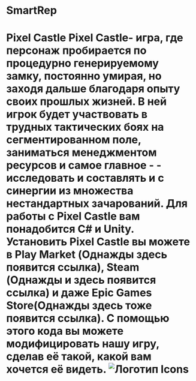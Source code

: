 # SmartRep
Pixel Castle
Pixel Castle- игра, где персонаж пробирается по процедурно генерируемому замку, 
постоянно умирая, но заходя дальше благодаря опыту своих прошлых жизней. В ней 
игрок будет участвовать в трудных тактических боях на сегментированном поле, 
заниматься менеджментом ресурсов и самое главное - - исследовать и составлять и с 
синергии из множества нестандартных зачарований. 
Для работы с Pixel Castle вам понадобится C# и Unity.  
Установить Pixel Castle вы можете в Play Market (Однажды здесь появится ссылка), Steam (Однажды и здесь появится ссылка) и даже Epic Games Store(Однажды здесь тоже появится ссылка). 
С помощью этого кода вы можете модифицировать нашу игру, сделав её такой, какой вам хочется её видеть.
![Логотип](C:\SmartRat\SmartRep\Assets\Icons\PixelCastle.png "Логотип игры(временный)")
Icons
=======
 
